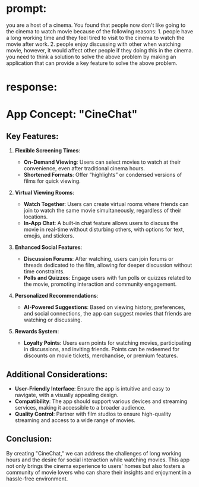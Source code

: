 # prompt:
you are a host of a cinema. You found that people now don't like going to the cinema to watch movie because of the following reasons: 1. people have a long working time and they feel tired to visit to the cinema to watch the movie after work. 2. people enjoy discussing with other when watching movie, however, it would affect other people if they doing this in the cinema.
you need to think a solution to solve the above problem by making an application that can provide a key feature to solve the above problem.

# response:
# App Concept: "CineChat"

## Key Features:

1. **Flexible Screening Times**:
   - **On-Demand Viewing**: Users can select movies to watch at their convenience, even after traditional cinema hours.
   - **Shortened Formats**: Offer “highlights” or condensed versions of films for quick viewing.

2. **Virtual Viewing Rooms**:
   - **Watch Together**: Users can create virtual rooms where friends can join to watch the same movie simultaneously, regardless of their locations.
   - **In-App Chat**: A built-in chat feature allows users to discuss the movie in real-time without disturbing others, with options for text, emojis, and stickers.

3. **Enhanced Social Features**:
   - **Discussion Forums**: After watching, users can join forums or threads dedicated to the film, allowing for deeper discussion without time constraints.
   - **Polls and Quizzes**: Engage users with fun polls or quizzes related to the movie, promoting interaction and community engagement.

4. **Personalized Recommendations**:
   - **AI-Powered Suggestions**: Based on viewing history, preferences, and social connections, the app can suggest movies that friends are watching or discussing.

5. **Rewards System**:
   - **Loyalty Points**: Users earn points for watching movies, participating in discussions, and inviting friends. Points can be redeemed for discounts on movie tickets, merchandise, or premium features.

## Additional Considerations:

- **User-Friendly Interface**: Ensure the app is intuitive and easy to navigate, with a visually appealing design.
- **Compatibility**: The app should support various devices and streaming services, making it accessible to a broader audience.
- **Quality Control**: Partner with film studios to ensure high-quality streaming and access to a wide range of movies.

## Conclusion:

By creating "CineChat," we can address the challenges of long working hours and the desire for social interaction while watching movies. This app not only brings the cinema experience to users' homes but also fosters a community of movie lovers who can share their insights and enjoyment in a hassle-free environment.